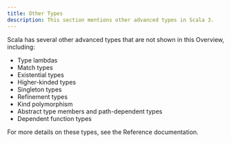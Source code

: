 ```yaml
---
title: Other Types
description: This section mentions other advanced types in Scala 3.
---
```



Scala has several other advanced types that are not shown in this Overview, including:

- Type lambdas
- Match types
- Existential types
- Higher-kinded types
- Singleton types
- Refinement types
- Kind polymorphism
- Abstract type members and path-dependent types
- Dependent function types

For more details on these types, see the Reference documentation.




